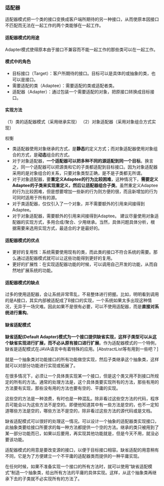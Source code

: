 ### 适配器

适配器模式把一个类的接口变换成客户端所期待的另一种接口，从而使原本因接口不匹配而无法在一起工作的两个类能够在一起工作。

#### 适配器模式的用途 
Adapter模式使得原本由于接口不兼容而不能一起工作的那些类可以在一起工作。 

#### 模式中的角色

- 目标接口（Target）：客户所期待的接口。目标可以是具体的或抽象的类，也可以是接口。 
- 需要适配的类（Adaptee）：需要适配的类或适配者类。 
- 适配器（Adapter）：通过包装一个需要适配的对象，把原接口转换成目标接口。

#### 实现方法

（1）类的适配器模式（采用继承实现）
（2）对象适配器（采用对象组合方式实现）

权衡
- 类适配器使用对象继承的方式，是**静态**的定义方式；而对象适配器使用对象组合的方式，是**动态**组合的方式。 
- 对于对象适配器，**一个适配器可以把多种不同的源适配到同一个目标**。换言之，同一个适配器可以把源类和它的子类都适配到目标接口。因为对象适配器采用的是对象组合的关系，只要对象类型正确，是不是子类都无所谓。
- 对于对象适配器，要**重定义Adaptee的行为比较困难**，这种情况下，**需要定义Adaptee的子类来实现重定义，然后让适配器组合子类**。虽然重定义Adaptee的行为比较困难，但是想要增加一些新的行为则方便的很，而且新增加的行为可同时适用于所有的源。 
- 对于类适配器，仅仅引入了一个对象，并不需要额外的引用来间接得到Adaptee。 
- 对于对象适配器，需要额外的引用来间接得到Adaptee。 
建议尽量使用对象适配器的实现方式，多用合成/聚合、少用继承。当然，具体问题具体分析，根据需要来选用实现方式，最适合的才是最好的。 

#### 适配器模式的优点
- 更好的复用性：系统需要使用现有的类，而此类的接口不符合系统的需要。那么通过适配器模式就可以让这些功能得到更好的复用。 
- 更好的扩展性：在实现适配器功能的时候，可以调用自己开发的功能，从而自然地扩展系统的功能。 

#### 适配器模式的缺点
过多的使用适配器，会让系统非常零乱，不易整体进行把握。比如，明明看到调用的是A接口，其实内部被适配成了B接口的实现，一个系统如果太多出现这种情况，无异于一场灾难。因此如果不是很有必要，可以不使用适配器，而是**直接对系统进行重构**。

#### 缺省适配模式
**缺省适配(Default Adapter)模式为一个接口提供缺省实现，这样子类型可以从这个缺省实现进行扩展，而不必从原有接口进行扩展**。作为适配器模式的一个特例，缺省是适配模式在JAVA语言中有着特殊的应用。[AbstractList等有用到一些吧？]

就是一个抽象类对功能接口的所有功能做空实现，然后子类继承这个抽象类，这样就可以对部分功能进行实现或拓展了。

在很多情况下，必须让一个具体类实现某一个接口，但是这个类又用不到接口所规定的所有的方法。通常的处理方法是，这个具体类要实现所有的方法，那些有用的方法要有实现，那些没有用的方法也要有空的、平庸的实现。

这些空的方法是一种浪费，有时也是一种混乱。除非看过这些空方法的代码，程序员可能会以为这些方法不是空的。即便他知道其中有一些方法是空的，也不一定知道哪些方法是空的，哪些方法不是空的，除非看过这些方法的源代码或是文档。

缺省适配模式可以很好的处理这一情况。可以设计一个抽象的适配器类实现接口，此抽象类要给接口所要求的每一种方法都提供一个空的方法。继承的类只被用到了某一部分功能而已，如果以后要用，再实现其他功能就是，但是今天不用，就没必要该功能。

适配器模式的用意是要改变源的接口，以便于目标接口相容。缺省适配的用意稍有不同，它是为了方便建立一个不平庸的适配器类而提供的一种平庸实现。

在任何时候，如果不准备实现一个接口的所有方法时，就可以使用“缺省适配模式”制造一个抽象类，给出所有方法的平庸的具体实现。这样，从这个抽象类再继承下去的子类就不必实现所有的方法了。